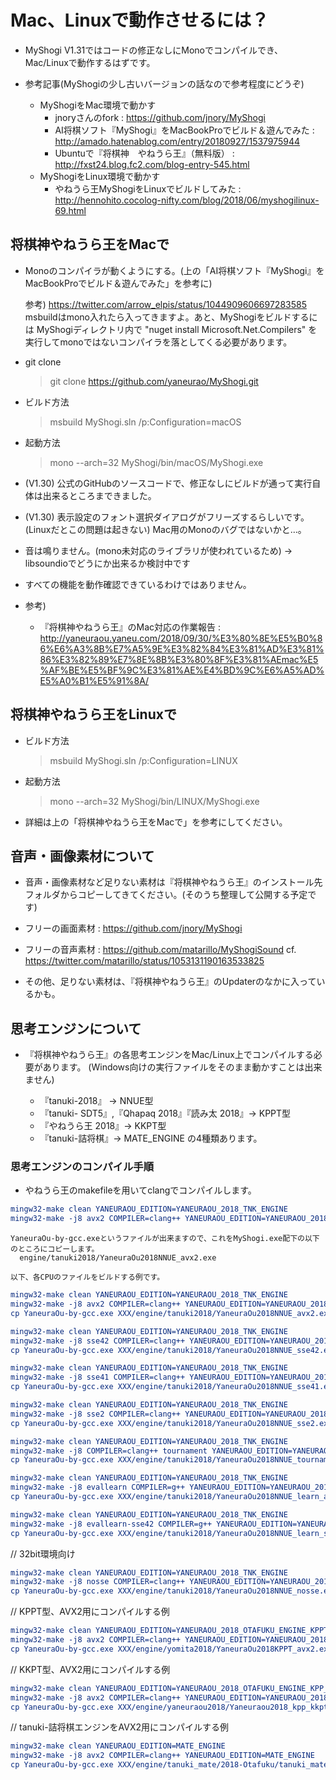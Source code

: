 ﻿
# Mac、Linuxで動作させるには？


- MyShogi V1.31ではコードの修正なしにMonoでコンパイルでき、Mac/Linuxで動作するはずです。


- 参考記事(MyShogiの少し古いバージョンの話なので参考程度にどうぞ)
  - MyShogiをMac環境で動かす
    - jnoryさんのfork : https://github.com/jnory/MyShogi
    - AI将棋ソフト『MyShogi』をMacBookProでビルド＆遊んでみた : http://amado.hatenablog.com/entry/20180927/1537975944
    - Ubuntuで『将棋神　やねうら王』（無料版） : http://fxst24.blog.fc2.com/blog-entry-545.html
  - MyShogiをLinux環境で動かす
    - やねうら王MyShogiをLinuxでビルドしてみた : http://hennohito.cocolog-nifty.com/blog/2018/06/myshogilinux-69.html



## 将棋神やねうら王をMacで


- Monoのコンパイラが動くようにする。(上の「AI将棋ソフト『MyShogi』をMacBookProでビルド＆遊んでみた」を参考に)

  参考)
    https://twitter.com/arrow_elpis/status/1044909606697283585
     msbuildはmono入れたら入ってきますよ。あと、MyShogiをビルドするには MyShogiディレクトリ内で
    "nuget install Microsoft.Net.Compilers" を実行してmonoではないコンパイラを落としてくる必要があります。

- git clone
  > git clone https://github.com/yaneurao/MyShogi.git

- ビルド方法
  > msbuild MyShogi.sln /p:Configuration=macOS

- 起動方法
  > mono --arch=32 MyShogi/bin/macOS/MyShogi.exe

- (V1.30) 公式のGitHubのソースコードで、修正なしにビルドが通って実行自体は出来るところまできました。
- (V1.30) 表示設定のフォント選択ダイアログがフリーズするらしいです。(Linuxだとこの問題は起きない) Mac用のMonoのバグではないかと…。
- 音は鳴りません。(mono未対応のライブラリが使われているため) → libsoundioでどうにか出来るか検討中です
- すべての機能を動作確認できているわけではありません。

- 参考)
  - 『将棋神やねうら王』のMac対応の作業報告 : http://yaneuraou.yaneu.com/2018/09/30/%E3%80%8E%E5%B0%86%E6%A3%8B%E7%A5%9E%E3%82%84%E3%81%AD%E3%81%86%E3%82%89%E7%8E%8B%E3%80%8F%E3%81%AEmac%E5%AF%BE%E5%BF%9C%E3%81%AE%E4%BD%9C%E6%A5%AD%E5%A0%B1%E5%91%8A/


## 将棋神やねうら王をLinuxで


- ビルド方法
  > msbuild MyShogi.sln /p:Configuration=LINUX

- 起動方法
  > mono --arch=32 MyShogi/bin/LINUX/MyShogi.exe

- 詳細は上の「将棋神やねうら王をMacで」を参考にしてください。


## 音声・画像素材について


- 音声・画像素材など足りない素材は『将棋神やねうら王』のインストール先フォルダからコピーしてきてください。(そのうち整理して公開する予定です)

- フリーの画面素材 : https://github.com/jnory/MyShogi
- フリーの音声素材 : https://github.com/matarillo/MyShogiSound cf. https://twitter.com/matarillo/status/1053131190163533825
- その他、足りない素材は、『将棋神やねうら王』のUpdaterのなかに入っているかも。


## 思考エンジンについて


- 『将棋神やねうら王』の各思考エンジンをMac/Linux上でコンパイルする必要があります。
  (Windows向けの実行ファイルをそのまま動かすことは出来ません)

  - 『tanuki-2018』 → NNUE型
  - 『tanuki- SDT5』,『Qhapaq 2018』『読み太 2018』→ KPPT型
  - 『やねうら王 2018』→ KKPT型
  - 『tanuki-詰将棋』→ MATE_ENGINE
  の4種類あります。


### 思考エンジンのコンパイル手順


- やねうら王のmakefileを用いてclangでコンパイルします。

```CMake
mingw32-make clean YANEURAOU_EDITION=YANEURAOU_2018_TNK_ENGINE
mingw32-make -j8 avx2 COMPILER=clang++ YANEURAOU_EDITION=YANEURAOU_2018_TNK_ENGINE
```

    YaneuraOu-by-gcc.exeというファイルが出来ますので、これをMyShogi.exe配下の以下のところにコピーします。
      engine/tanuki2018/YaneuraOu2018NNUE_avx2.exe

    以下、各CPUのファイルをビルドする例です。

```CMake
mingw32-make clean YANEURAOU_EDITION=YANEURAOU_2018_TNK_ENGINE
mingw32-make -j8 avx2 COMPILER=clang++ YANEURAOU_EDITION=YANEURAOU_2018_TNK_ENGINE
cp YaneuraOu-by-gcc.exe XXX/engine/tanuki2018/YaneuraOu2018NNUE_avx2.exe
```

```CMake
mingw32-make clean YANEURAOU_EDITION=YANEURAOU_2018_TNK_ENGINE
mingw32-make -j8 sse42 COMPILER=clang++ YANEURAOU_EDITION=YANEURAOU_2018_TNK_ENGINE
cp YaneuraOu-by-gcc.exe XXX/engine/tanuki2018/YaneuraOu2018NNUE_sse42.exe
```

```CMake
mingw32-make clean YANEURAOU_EDITION=YANEURAOU_2018_TNK_ENGINE
mingw32-make -j8 sse41 COMPILER=clang++ YANEURAOU_EDITION=YANEURAOU_2018_TNK_ENGINE
cp YaneuraOu-by-gcc.exe XXX/engine/tanuki2018/YaneuraOu2018NNUE_sse41.exe
```

```CMake
mingw32-make clean YANEURAOU_EDITION=YANEURAOU_2018_TNK_ENGINE
mingw32-make -j8 sse2 COMPILER=clang++ YANEURAOU_EDITION=YANEURAOU_2018_TNK_ENGINE
cp YaneuraOu-by-gcc.exe XXX/engine/tanuki2018/YaneuraOu2018NNUE_sse2.exe
```

```CMake
mingw32-make clean YANEURAOU_EDITION=YANEURAOU_2018_TNK_ENGINE
mingw32-make -j8 COMPILER=clang++ tournament YANEURAOU_EDITION=YANEURAOU_2018_TNK_ENGINE
cp YaneuraOu-by-gcc.exe XXX/engine/tanuki2018/YaneuraOu2018NNUE_tournament.exe
```

```CMake
mingw32-make clean YANEURAOU_EDITION=YANEURAOU_2018_TNK_ENGINE
mingw32-make -j8 evallearn COMPILER=g++ YANEURAOU_EDITION=YANEURAOU_2018_TNK_ENGINE
cp YaneuraOu-by-gcc.exe XXX/engine/tanuki2018/YaneuraOu2018NNUE_learn_avx2.exe
```

```CMake
mingw32-make clean YANEURAOU_EDITION=YANEURAOU_2018_TNK_ENGINE
mingw32-make -j8 evallearn-sse42 COMPILER=g++ YANEURAOU_EDITION=YANEURAOU_2018_TNK_ENGINE
cp YaneuraOu-by-gcc.exe XXX/engine/tanuki2018/YaneuraOu2018NNUE_learn_sse42.exe
```

// 32bit環境向け

```CMake
mingw32-make clean YANEURAOU_EDITION=YANEURAOU_2018_TNK_ENGINE
mingw32-make -j8 nosse COMPILER=clang++ YANEURAOU_EDITION=YANEURAOU_2018_TNK_ENGINE
cp YaneuraOu-by-gcc.exe XXX/engine/tanuki2018/YaneuraOu2018NNUE_nosse.exe
```

// KPPT型、AVX2用にコンパイルする例

```CMake 
mingw32-make clean YANEURAOU_EDITION=YANEURAOU_2018_OTAFUKU_ENGINE_KPPT
mingw32-make -j8 avx2 COMPILER=clang++ YANEURAOU_EDITION=YANEURAOU_2018_OTAFUKU_ENGINE_KPPT
cp YaneuraOu-by-gcc.exe XXX/engine/yomita2018/YaneuraOu2018KPPT_avx2.exe
```

// KKPT型、AVX2用にコンパイルする例

```CMake
mingw32-make clean YANEURAOU_EDITION=YANEURAOU_2018_OTAFUKU_ENGINE_KPP_KKPT
mingw32-make -j8 avx2 COMPILER=clang++ YANEURAOU_EDITION=YANEURAOU_2018_OTAFUKU_ENGINE_KPP_KKPT
cp YaneuraOu-by-gcc.exe XXX/engine/yaneuraou2018/Yaneuraou2018_kpp_kkpt_avx2.exe
```

// tanuki-詰将棋エンジンをAVX2用にコンパイルする例

```CMake
mingw32-make clean YANEURAOU_EDITION=MATE_ENGINE
mingw32-make -j8 avx2 COMPILER=clang++ YANEURAOU_EDITION=MATE_ENGINE
cp YaneuraOu-by-gcc.exe XXX/engine/tanuki_mate/2018-Otafuku/tanuki_mate_avx2.exe
```
